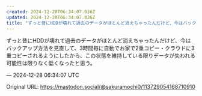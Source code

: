 ```yaml
---
created: 2024-12-28T06:34:07.836Z
updated: 2024-12-28T06:34:07.836Z
title: "ずっと昔にHDDが壊れて過去のデータがほとんど消えちゃったんだけど、今はバックア[...]"
---
```


<p>ずっと昔にHDDが壊れて過去のデータがほとんど消えちゃったんだけど、今はバックアップ方法を見直して、3時間毎に自動でお家で2重コピー・クラウドに3重コピーされるようにしたから、この状態を維持している限りデータが失われる可能性は限りなく低くなったと思う。</p>

&mdash; 2024-12-28 06:34:07 UTC

Original URL: https://mastodon.social/@sakuramochi0/113729054168710910
